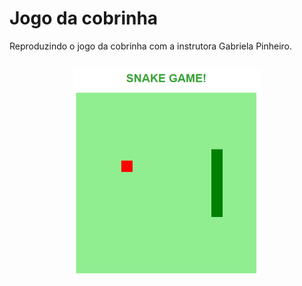 # Jogo da cobrinha
Reproduzindo o jogo da cobrinha com a instrutora Gabriela Pinheiro.

##
<p align="center">
    <img src=".github/snakeGame.png" width=300>
</P>
